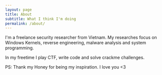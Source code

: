 ```yaml
---
layout: page
title: About
subtitle: What I think I'm doing
permalink: /about/
---
```


I'm a freelance security researcher from Vietnam. My researches focus on Windows Kernels, reverse engineering, malware analysis and system programming.

In my freetime I play CTF, write code and solve crackme challenges.

PS: Thank my Honey for being my inspiration. I love you <3
